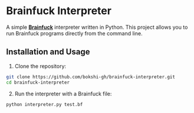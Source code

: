 # Brainfuck Interpreter

A simple [**Brainfuck**](https://en.wikipedia.org/wiki/Brainfuck) interpreter written in Python. This project allows you to run Brainfuck programs directly from the command line.

## Installation and Usage

1. Clone the repository:

```bash
git clone https://github.com/bokshi-gh/brainfuck-interpreter.git
cd brainfuck-interpreter
```

2. Run the interpreter with a Brainfuck file:

```bash
python interpreter.py test.bf
```
